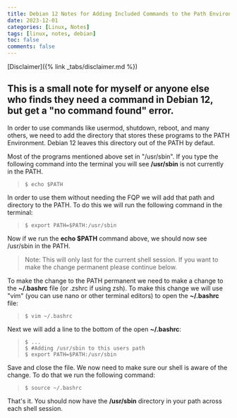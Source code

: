 ```yaml
---
title: Debian 12 Notes for Adding Included Commands to the Path Environment
date: 2023-12-01
categories: [Linux, Notes]
tags: [linux, notes, debian]
toc: false
comments: false
---
```

[Disclaimer]({% link _tabs/disclaimer.md %})
<h2>This is a small note for myself or anyone else who finds they need a command in Debian 12, but get a "no command found" error.</h2>
<p>In order to use commands like usermod, shutdown, reboot, and many others, we need to add the directory that stores these programs to the PATH Environment. Debian 12 leaves this directory out of the PATH by defaut.</p>
<p>Most of the programs mentioned above set in "/usr/sbin". If you type the following command into the terminal you will see <b>/usr/sbin</b> is not currently in the PATH.</p>
<blockquote class="prompt-tip"><pre><code>$ echo $PATH</code></pre></blockquote>
<p>In order to use them without needing the FQP we will add that path and directory to the PATH. To do this we will run the following command in the terminal:</p>
<blockquote class="prompt-tip"><pre><code>$ export PATH=$PATH:/usr/sbin</code></pre></blockquote>
<p>Now if we run the <b>echo $PATH</b> command above, we should now see /usr/sbin in the PATH.</p>
<blockquote class="prompt-tip">Note: This will only last for the current shell session.  If you want to make the change permanent please continue below.</blockquote>
<p>To make the change to the PATH permanent we need to make a change to the <b>~/.bashrc</b> file (or .zshrc if using zsh).  To make this change we will use "vim" (you can use nano or other terminal editors) to open the <b>~/.bashrc</b> file:
<blockquote class="prompt-tip"><pre><code>$ vim ~/.bashrc</code></pre></blockquote>
<p>Next we will add a line to the bottom of the open <b>~/.bashrc</b>:
<blockquote class="prompt-tip"><pre><code>$ ...
$ #Adding /usr/sbin to this users path
$ export PATH=$PATH:/usr/sbin</code></pre></blockquote>
<p>Save and close the file.  We now need to make sure our shell is aware of the change.  To do that we run the following command:</p>
<blockquote class="prompt-tip"><pre><code>$ source ~/.bashrc</code></pre></blockquote>
<p>That's it.  You should now have the <b>/usr/sbin</b> directory in your path across each shell session.</p>